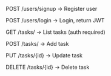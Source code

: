 POST /users/signup → Register user


POST /users/login → Login, return JWT


GET /tasks/ → List tasks (auth required)


POST /tasks/ → Add task


PUT /tasks/{id} → Update task


DELETE /tasks/{id} → Delete task

